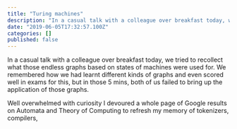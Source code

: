 ```yaml
---
title: "Turing machines"
description: "In a casual talk with a colleague over breakfast today, we tried to recollect what those endless graphs based on states of machines were…"
date: "2019-06-05T17:32:57.100Z"
categories: []
published: false
---
```


In a casual talk with a colleague over breakfast today, we tried to recollect what those endless graphs based on states of machines were used for. We remembered how we had learnt different kinds of graphs and even scored well in exams for this, but in those 5 mins, both of us failed to bring up the application of those graphs. 

Well overwhelmed with curiosity I devoured a whole page of Google results on Automata and Theory of Computing to refresh my memory of tokenizers, compilers,
